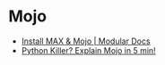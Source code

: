 # Mojo

- [Install MAX & Mojo | Modular Docs](https://docs.modular.com/max/install)
- [Python Killer? Explain Mojo in 5 min!](https://www.youtube.com/watch?v=fYb2DkFo01U)
